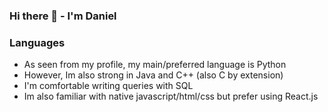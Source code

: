 ### Hi there 👋 - I'm Daniel

### Languages
- As seen from my profile, my main/preferred language is Python
- However, Im also strong in Java and C++ (also C by extension)
- I'm comfortable writing queries with SQL
- Im also familiar with native javascript/html/css but prefer using React.js

